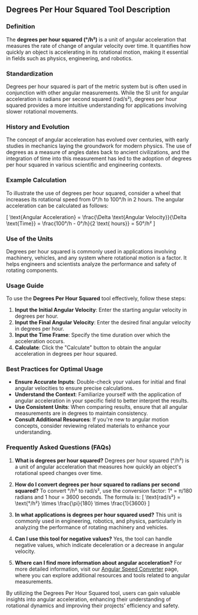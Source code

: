 ## Degrees Per Hour Squared Tool Description

### Definition
The **degrees per hour squared (°/h²)** is a unit of angular acceleration that measures the rate of change of angular velocity over time. It quantifies how quickly an object is accelerating in its rotational motion, making it essential in fields such as physics, engineering, and robotics.

### Standardization
Degrees per hour squared is part of the metric system but is often used in conjunction with other angular measurements. While the SI unit for angular acceleration is radians per second squared (rad/s²), degrees per hour squared provides a more intuitive understanding for applications involving slower rotational movements.

### History and Evolution
The concept of angular acceleration has evolved over centuries, with early studies in mechanics laying the groundwork for modern physics. The use of degrees as a measure of angles dates back to ancient civilizations, and the integration of time into this measurement has led to the adoption of degrees per hour squared in various scientific and engineering contexts.

### Example Calculation
To illustrate the use of degrees per hour squared, consider a wheel that increases its rotational speed from 0°/h to 100°/h in 2 hours. The angular acceleration can be calculated as follows:

\[
\text{Angular Acceleration} = \frac{\Delta \text{Angular Velocity}}{\Delta \text{Time}} = \frac{100°/h - 0°/h}{2 \text{ hours}} = 50°/h²
\]

### Use of the Units
Degrees per hour squared is commonly used in applications involving machinery, vehicles, and any system where rotational motion is a factor. It helps engineers and scientists analyze the performance and safety of rotating components.

### Usage Guide
To use the **Degrees Per Hour Squared** tool effectively, follow these steps:
1. **Input the Initial Angular Velocity**: Enter the starting angular velocity in degrees per hour.
2. **Input the Final Angular Velocity**: Enter the desired final angular velocity in degrees per hour.
3. **Input the Time Frame**: Specify the time duration over which the acceleration occurs.
4. **Calculate**: Click the "Calculate" button to obtain the angular acceleration in degrees per hour squared.

### Best Practices for Optimal Usage
- **Ensure Accurate Inputs**: Double-check your values for initial and final angular velocities to ensure precise calculations.
- **Understand the Context**: Familiarize yourself with the application of angular acceleration in your specific field to better interpret the results.
- **Use Consistent Units**: When comparing results, ensure that all angular measurements are in degrees to maintain consistency.
- **Consult Additional Resources**: If you're new to angular motion concepts, consider reviewing related materials to enhance your understanding.

### Frequently Asked Questions (FAQs)

1. **What is degrees per hour squared?**
   Degrees per hour squared (°/h²) is a unit of angular acceleration that measures how quickly an object's rotational speed changes over time.

2. **How do I convert degrees per hour squared to radians per second squared?**
   To convert °/h² to rad/s², use the conversion factor: 1° = π/180 radians and 1 hour = 3600 seconds. The formula is:
   \[
   \text{rad/s²} = \text{°/h²} \times \frac{\pi}{180} \times \frac{1}{3600}
   \]

3. **In what applications is degrees per hour squared used?**
   This unit is commonly used in engineering, robotics, and physics, particularly in analyzing the performance of rotating machinery and vehicles.

4. **Can I use this tool for negative values?**
   Yes, the tool can handle negative values, which indicate deceleration or a decrease in angular velocity.

5. **Where can I find more information about angular acceleration?**
   For more detailed information, visit our [Angular Speed Converter](https://www.inayam.co/unit-converter/angular_speed) page, where you can explore additional resources and tools related to angular measurements. 

By utilizing the Degrees Per Hour Squared tool, users can gain valuable insights into angular acceleration, enhancing their understanding of rotational dynamics and improving their projects' efficiency and safety.